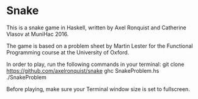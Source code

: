 # Snake

This is a snake game in Haskell, written by Axel Ronquist and Catherine Vlasov at MuniHac 2016.

The game is based on a problem sheet by Martin Lester for the Functional Programming course at the University of Oxford.

In order to play, run the following commands in your terminal:
    git clone https://github.com/axelronquist/snake
    ghc SnakeProblem.hs
    ./SnakeProblem

Before playing, make sure your Terminal window size is set to fullscreen.
